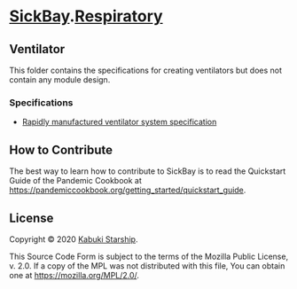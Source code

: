 # [SickBay](../../../).[Respiratory](../)

## Ventilator

This folder contains the specifications for creating ventilators but does not contain any module design.

### Specifications

* [Rapidly manufactured ventilator system specification](./resources/rapidly_manufactured_ventilator_system_spec)

## How to Contribute

The best way to learn how to contribute to SickBay is to read the Quickstart Guide of the Pandemic Cookbook at <https://pandemiccookbook.org/getting_started/quickstart_guide>.

## License

Copyright © 2020 [Kabuki Starship](https://kabukistarship.com).

This Source Code Form is subject to the terms of the Mozilla Public License, v. 2.0. If a copy of the MPL was not distributed with this file, You can obtain one at <https://mozilla.org/MPL/2.0/>.
